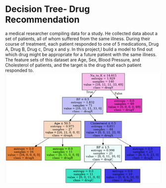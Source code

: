 # Decision Tree- Drug Recommendation
 a medical researcher compiling data for a study. He collected data about a set of patients, all of whom suffered from the same illness. During their course of treatment, each patient responded to one of 5 medications, Drug A, Drug B, Drug c, Drug x and y. In this project,I build a model to find out which drug might be appropriate for a future patient with the same illness. The feature sets of this dataset are Age, Sex, Blood Pressure, and Cholesterol of patients, and the target is the drug that each patient responded to.
![](https://github.com/MinaMehrata/Decision-Tree--Drug-Recommendation/blob/master/image/pic14.PNG)
